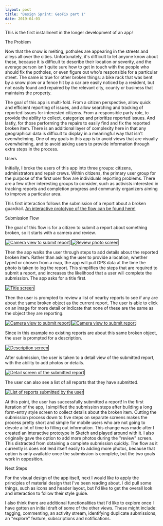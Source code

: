 ```yaml
---
layout: post
title: "Design Sprint: GeoFix part 1"
date: 2019-04-03
---
```


This is the first installment in the longer development of an app!

The Problem

Now that the snow is melting, potholes are appearing in the streets and alleys all over the cities. Unfortunately, it's difficult to let anyone know about these, because it is difficult to describe their location or severity, and the average person isn't quite sure how to get in touch with the people who should fix the potholes, or even figure out who's responsible for a particular street. The same is true for other broken things: a bike rack that was bent by a snow plow or a fence hit by a car are easily noticed by a resident, but not easily found and repaired by the relevant city, county or business that maintains the property.

The goal of this app is multi-fold. From a citizen perspective, allow quick and efficient reporting of issues, and allow searching and tracking of reported issues for interested citizens. From a responsible party role, to provide the ability to collect, categorize and prioritize reported issues. And lastly, for those performing the repairs to easily find and fix the reported broken item. There is an additional layer of complexity here in that any geographical data is difficult to display in a meaningful way that isn't overwhelming. One of my goals in this app is to avoid views that are visually overwhelming, and to avoid asking users to provide information through extra steps in the process.

Users

Initially, I broke the users of this app into three groups: citizens, administrators and repair crews. Within citizens, the primary user group for the purpose of the first user flow are individuals reporting problems. There are a few other interesting groups to consider, such as activists interested in tracking reports and completion progress and community organizers aiming to improve a particular area.

This first interaction follows the submission of a report about a broken guardrail. [An interactive prototype of the flow can be found here!](https://sketch.cloud/s/1Lrdw/bgxbJdo/play)

Submission Flow

The goal of this flow is for a citizen to submit a report about something broken, so it starts with a camera and review.

<img style="max-width:90%;height:auto;border:1px solid black;"
  src="/assets/sprints/geofix/capture.png"
  title="Camera view to submit report">
<img style="max-width:90%;height:auto;border:1px solid black;"
  src="/assets/sprints/geofix/review-photo.png"
  title="Review photo screen">

  Then the app walks the user through steps to add details about the reported broken item. Rather than asking the user to provide a location, whether typed or chosen from a map, the app will pull GPS data at the time the photo is taken to log the report. This simplifies the steps that are required to submit a report, and increases the likelihood that a user will complete the submission. The app asks for a title first.

  <img style="max-width:90%;height:auto;border:1px solid black;"
    src="/assets/sprints/geofix/title.png"
    title="Title screen">

Then the user is prompted to review a list of nearby reports to see if any are about the same broken object as the current report. The user is able to click on an image for more detail or indicate that none of these are the same as the object they are reporting.

<img style="max-width:90%;height:auto;border:1px solid black;"
    src="/assets/sprints/geofix/link-nearby.png"
    title="Camera view to submit report">
<img style="max-width:90%;height:auto;border:1px solid black;"
    src="/assets/sprints/geofix/link-nearby-preview.png"
    title="Camera view to submit report">

Since in this example no existing reports are about this same broken object, the user is prompted for a description.

<img style="max-width:90%;height:auto;border:1px solid black;"
  src="/assets/sprints/geofix/description.png"
  title="Description screen">

After submission, the user is taken to a detail view of the submitted report, with the ability to add photos or details.

<img style="max-width:90%;height:auto;border:1px solid black;"
  src="/assets/sprints/geofix/my-report-details.png"
  title="Detail screen of the submitted report">

The user can also see a list of all reports that they have submitted.

<img style="max-width:90%;height:auto;border:1px solid black;"
  src="/assets/sprints/geofix/my-reports.png"
  title="List of reports submitted by the user">

At this point, the user has successfully submitted a report! In the first iteration of the app, I simplified the submission steps after building a long form-entry style screen to collect details about the broken item. Cutting the submission process down to five steps on separate screens makes the process pretty short and simple for mobile users who are not going to devote a lot of time to filling out information. This change was made after I created an interactive prototype in Sketch and played around with it. I also originally gave the option to add more photos during the "review" screen. This distracted from obtaining a complete submission quickly. The flow as it currently is does not lend itself easily to adding more photos, because that option is only available once the submission is complete, but the two goals work in opposition.

Next Steps

For the visual design of the app itself, next I would like to apply the principles of material design that I've been reading about. I did pull some things, such as icons and header layout, but I'd like to get the overall look and interaction to follow their style guide.

I also think there are additional functionalities that I'd like to explore once I have gotten an initial draft of some of the other views. These might include: tagging, commenting, an activity stream, identifying duplicate submissions, an "explore" feature, subscriptions and notifications.
